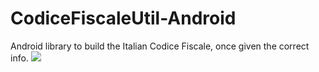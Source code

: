 # CodiceFiscaleUtil-Android
Android library to build the Italian Codice Fiscale, once given the correct info.
[![](https://jitpack.io/v/GangemiLorenzo/CodiceFiscaleUtil-Android.svg)](https://jitpack.io/#GangemiLorenzo/CodiceFiscaleUtil-Android)
